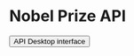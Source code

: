 <h1>Nobel Prize API</h1>

<button href="bright-stardust-02cb60.netlify.app" color="red">
    API Desktop interface
</button>
